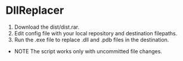 # DllReplacer

1. Download the dist/dist.rar.
2. Edit config file with your local repository and destination filepaths.
3. Run the .exe file to replace .dll and .pdb files in the destination.

* NOTE
The script works only with uncommitted file changes.
